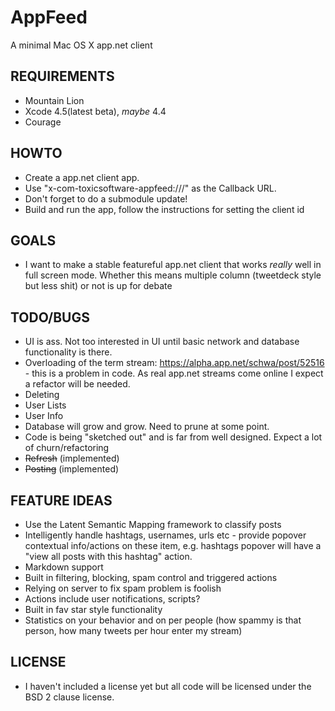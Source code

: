 # AppFeed

A minimal Mac OS X app.net client

## REQUIREMENTS

* Mountain Lion
* Xcode 4.5(latest beta), _maybe_ 4.4
* Courage

## HOWTO

* Create a app.net client app.
* Use "x-com-toxicsoftware-appfeed:///" as the Callback URL.
* Don't forget to do a submodule update!
* Build and run the app, follow the instructions for setting the client id

## GOALS

* I want to make a stable featureful app.net client that works _really_ well in full screen mode. Whether this means multiple column (tweetdeck style but less shit) or not is up for debate

## TODO/BUGS

* UI is ass. Not too interested in UI until basic network and database functionality is there.
* Overloading of the term stream: https://alpha.app.net/schwa/post/52516 - this is a problem in code. As real app.net streams come online I expect a refactor will be needed.
* Deleting
* User Lists
* User Info
* Database will grow and grow. Need to prune at some point.
* Code is being "sketched out" and is far from well designed. Expect a lot of churn/refactoring
* <del>Refresh</del> (implemented)
* <del>Posting</del> (implemented)

## FEATURE IDEAS

* Use the Latent Semantic Mapping framework to classify posts
* Intelligently handle hashtags, usernames, urls etc - provide popover contextual info/actions on these item, e.g. hashtags popover will have a "view all posts with this hashtag" action.
* Markdown support
* Built in filtering, blocking, spam control and triggered actions
* Relying on server to fix spam problem is foolish
* Actions include user notifications, scripts?
* Built in fav star style functionality
* Statistics on your behavior and on per people (how spammy is that person, how many tweets per hour enter my stream)

## LICENSE

* I haven't included a license yet but all code will be licensed under the BSD 2 clause license.
